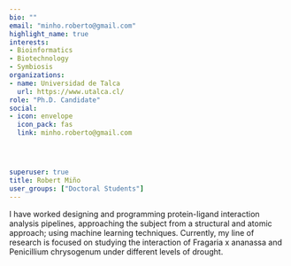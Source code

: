 ```yaml
---
bio: ""
email: "minho.roberto@gmail.com"
highlight_name: true
interests:
- Bioinformatics
- Biotechnology
- Symbiosis
organizations:
- name: Universidad de Talca
  url: https://www.utalca.cl/
role: "Ph.D. Candidate"
social:
- icon: envelope
  icon_pack: fas
  link: minho.roberto@gmail.com




superuser: true
title: Robert Miño
user_groups: ["Doctoral Students"]
---
```


I have worked designing and programming protein-ligand interaction analysis pipelines, approaching the subject from a structural and atomic approach; using machine learning techniques. Currently, my line of research is focused on studying the interaction of Fragaria x ananassa and Penicillium chrysogenum under different levels of drought.